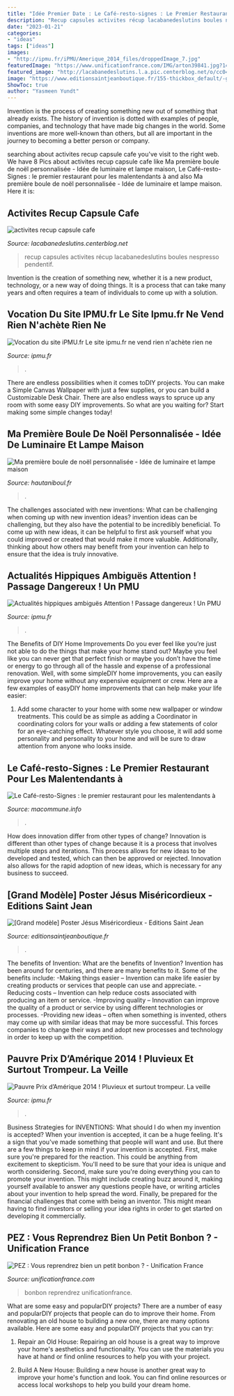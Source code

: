 ```yaml
---
title: "Idée Premier Date : Le Café-resto-signes : Le Premier Restaurant Pour Les Malentendants à"
description: "Recup capsules activites récup lacabanedeslutins boules nespresso pendentif"
date: "2023-01-21"
categories:
- "ideas"
tags: ["ideas"]
images:
- "http://ipmu.fr/iPMU/Amerique_2014_files/droppedImage_7.jpg"
featuredImage: "https://www.unificationfrance.com/IMG/arton39841.jpg?1438669287"
featured_image: "http://lacabanedeslutins.l.a.pic.centerblog.net/o/cc04d87f.jpg"
image: "https://www.editionsaintjeanboutique.fr/155-thickbox_default/-grand-modele-poster-jesus-misericordieux.jpg"
ShowToc: true
author: "Yasmeen Yundt"
---
```



Invention is the process of creating something new out of something that already exists. The history of invention is dotted with examples of people, companies, and technology that have made big changes in the world. Some inventions are more well-known than others, but all are important in the journey to becoming a better person or company.

	

		
searching about activites recup capsule cafe you've visit to the right web. We have 8 Pics about activites recup capsule cafe like Ma première boule de noël personnalisée - Idée de luminaire et lampe maison, Le Café-resto-Signes : le premier restaurant pour les malentendants à and also Ma première boule de noël personnalisée - Idée de luminaire et lampe maison. Here it is:
		
    
## Activites Recup Capsule Cafe

<img loading=lazy src="http://lacabanedeslutins.l.a.pic.centerblog.net/o/cc04d87f.jpg" onerror="this.onerror=null;this.src='https://tse1.mm.bing.net/th?id=OIP.qDUskr-RCW9Q2hKq1xZS5AHaHa&amp;pid=15.1';" alt="activites recup capsule cafe">

_Source: lacabanedeslutins.centerblog.net_

>recup capsules activites récup lacabanedeslutins boules nespresso pendentif. 

	

Invention is the creation of something new, whether it is a new product, technology, or a new way of doing things. It is a process that can take many years and often requires a team of individuals to come up with a solution.

    
## Vocation Du Site IPMU.fr Le Site Ipmu.fr Ne Vend Rien N&#039;achète Rien Ne

<img loading=lazy src="http://ipmu.fr/iPMU/VOCATION_iPMU_files/droppedImage_5.jpg" onerror="this.onerror=null;this.src='https://tse3.mm.bing.net/th?id=OIP.09nl14-y9_1_U6Ekprd4AQAAAA&amp;pid=15.1';" alt="Vocation du site iPMU.fr Le site ipmu.fr ne vend rien n&#039;achète rien ne">

_Source: ipmu.fr_

>. 

	

There are endless possibilities when it comes toDIY projects. You can make a Simple Canvas Wallpaper with just a few supplies, or you can build a Customizable Desk Chair. There are also endless ways to spruce up any room with some easy DIY improvements. So what are you waiting for? Start making some simple changes today!

    
## Ma Première Boule De Noël Personnalisée - Idée De Luminaire Et Lampe Maison

<img loading=lazy src="https://www.hautaniboul.fr/wp-content/uploads/2018/11/DSC_0490-1.jpg" onerror="this.onerror=null;this.src='https://tse1.mm.bing.net/th?id=OIP.nBZXcCfjX5RQ3CIKMGfRNAHaLI&amp;pid=15.1';" alt="Ma première boule de noël personnalisée - Idée de luminaire et lampe maison">

_Source: hautaniboul.fr_

>. 

	

The challenges associated with new inventions: What can be challenging when coming up with new invention ideas?
invention ideas can be challenging, but they also have the potential to be incredibly beneficial. To come up with new ideas, it can be helpful to first ask yourself what you could improved or created that would make it more valuable. Additionally, thinking about how others may benefit from your invention can help to ensure that the idea is truly innovative.

    
## Actualités Hippiques Ambiguës Attention ! Passage Dangereux ! Un PMU

<img loading=lazy src="http://ipmu.fr/iPMU/Courses_Actu_files/droppedImage_3.jpg" onerror="this.onerror=null;this.src='https://tse3.mm.bing.net/th?id=OIP.3gPQD4oZCLsaXxlFclr9BgAAAA&amp;pid=15.1';" alt="Actualités hippiques ambiguës Attention ! Passage dangereux ! Un PMU">

_Source: ipmu.fr_

>. 

	

The Benefits of DIY Home Improvements
Do you ever feel like you’re just not able to do the things that make your home stand out? Maybe you feel like you can never get that perfect finish or maybe you don’t have the time or energy to go through all of the hassle and expense of a professional renovation. Well, with some simpleDIY home improvements, you can easily improve your home without any expensive equipment or crew. Here are a few examples of easyDIY home improvements that can help make your life easier: 
1. Add some character to your home with some new wallpaper or window treatments. This could be as simple as adding a Coordinator in coordinating colors for your walls or adding a few statements of color for an eye-catching effect. Whatever style you choose, it will add some personality and personality to your home and will be sure to draw attention from anyone who looks inside.

    
## Le Café-resto-Signes : Le Premier Restaurant Pour Les Malentendants à

<img loading=lazy src="https://www.macommune.info/wp-content/uploads/2017/10/CafsignesBesanon-940x600.jpg" onerror="this.onerror=null;this.src='https://tse1.mm.bing.net/th?id=OIP.-kH8VoLMzR3nctxQcga6-wHaEu&amp;pid=15.1';" alt="Le Café-resto-Signes : le premier restaurant pour les malentendants à">

_Source: macommune.info_

>. 

	

How does innovation differ from other types of change?
Innovation is different than other types of change because it is a process that involves multiple steps and iterations. This process allows for new ideas to be developed and tested, which can then be approved or rejected. Innovation also allows for the rapid adoption of new ideas, which is necessary for any business to succeed.

    
## [Grand Modèle] Poster Jésus Miséricordieux - Editions Saint Jean

<img loading=lazy src="https://www.editionsaintjeanboutique.fr/155-thickbox_default/-grand-modele-poster-jesus-misericordieux.jpg" onerror="this.onerror=null;this.src='https://tse4.mm.bing.net/th?id=OIP.YWQ-wSFBOq1__u4zgB3UGwHaHa&amp;pid=15.1';" alt="[Grand modèle] Poster Jésus Miséricordieux - Editions Saint Jean">

_Source: editionsaintjeanboutique.fr_

>. 

	

The benefits of Invention: What are the benefits of Invention?
Invention has been around for centuries, and there are many benefits to it. Some of the benefits include: 
-Making things easier – Invention can make life easier by creating products or services that people can use and appreciate. 
-Reducing costs – Invention can help reduce costs associated with producing an item or service. 
-Improving quality – Innovation can improve the quality of a product or service by using different technologies or processes. 
-Providing new ideas – often when something is invented, others may come up with similar ideas that may be more successful. This forces companies to change their ways and adopt new processes and technology in order to keep up with the competition.

    
## Pauvre Prix D’Amérique 2014 ! Pluvieux Et Surtout Trompeur. La Veille

<img loading=lazy src="http://ipmu.fr/iPMU/Amerique_2014_files/droppedImage_7.jpg" onerror="this.onerror=null;this.src='https://tse3.mm.bing.net/th?id=OIP.JVbrhT_BWOvmK1xfTT_frgAAAA&amp;pid=15.1';" alt="Pauvre Prix d’Amérique 2014 ! Pluvieux et surtout trompeur. La veille">

_Source: ipmu.fr_

>. 

	

Business Strategies for INVENTIONS: What should I do when my invention is accepted?
When your invention is accepted, it can be a huge feeling. It's a sign that you've made something that people will want and use. But there are a few things to keep in mind if your invention is accepted. 
First, make sure you're prepared for the reaction. This could be anything from excitement to skepticism. You'll need to be sure that your idea is unique and worth considering. 
Second, make sure you're doing everything you can to promote your invention. This might include creating buzz around it, making yourself available to answer any questions people have, or writing articles about your invention to help spread the word. 
Finally, be prepared for the financial challenges that come with being an inventor. This might mean having to find investors or selling your idea rights in order to get started on developing it commercially.

    
## PEZ : Vous Reprendrez Bien Un Petit Bonbon ? - Unification France

<img loading=lazy src="https://www.unificationfrance.com/IMG/arton39841.jpg?1438669287" onerror="this.onerror=null;this.src='https://tse2.mm.bing.net/th?id=OIP.A88dFio_8FQCTAF7-RZJKAHaDa&amp;pid=15.1';" alt="PEZ : Vous reprendrez bien un petit bonbon ? - Unification France">

_Source: unificationfrance.com_

>bonbon reprendrez unificationfrance. 

	

What are some easy and popularDIY projects?
There are a number of easy and popularDIY projects that people can do to improve their home. From renovating an old house to building a new one, there are many options available. Here are some easy and popularDIY projects that you can try:
1. Repair an Old House: Repairing an old house is a great way to improve your home's aesthetics and functionality. You can use the materials you have at hand or find online resources to help you with your project.

2. Build A New House: Building a new house is another great way to improve your home's function and look. You can find online resources or access local workshops to help you build your dream home.

